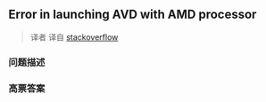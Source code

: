 ## Error in launching AVD with AMD processor

> 译者 译自 [stackoverflow](http://stackoverflow.com/questions/26355645/error-in-launching-avd-with-amd-processor) 

### 问题描述 

### 高票答案 

